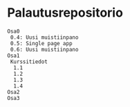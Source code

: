 # Palautusrepositorio

```
Osa0  
 0.4: Uusi muistiinpano  
 0.5: Single page app  
 0.6: Uusi muistiinpano
Osa1  
 Kurssitiedot  
  1.1  
  1.2  
  1.3  
  1.4  
Osa2  
Osa3  
```
